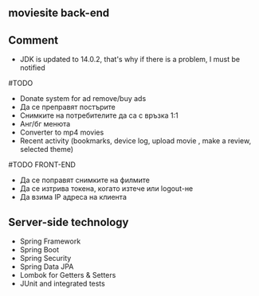 ## moviesite back-end

## Comment 
* JDK is updated to 14.0.2, 
that's why if there is a problem, I must be notified

#TODO
  * Donate system for ad remove/buy ads
  * Да се преправят постърите
  * Снимките на потребителите да са с връзка 1:1
  * Анг/бг менюта
  * Converter to mp4 movies
  * Recent activity (bookmarks, device log, upload movie
  , make a review, selected theme)
  
#TODO FRONT-END
  * Да се поправят снимките на филмите
  * Да се изтрива токена, когато изтече или logout-не
  * Да взима IP адреса на клиента

## Server-side technology
* Spring Framework
* Spring Boot
* Spring Security
* Spring Data JPA
* Lombok for Getters & Setters 
* JUnit and integrated tests
